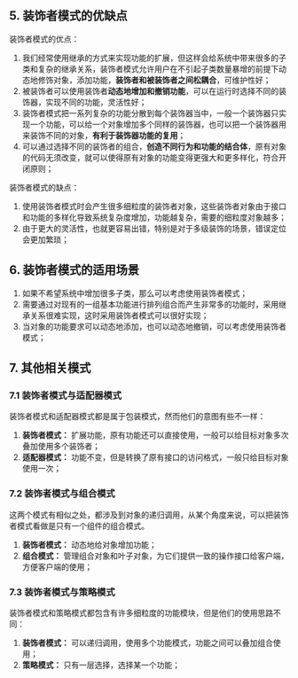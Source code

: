 ## 5. 装饰者模式的优缺点

装饰者模式的优点：

1. 我们经常使用继承的方式来实现功能的扩展，但这样会给系统中带来很多的子类和复杂的继承关系，装饰者模式允许用户在不引起子类数量暴增的前提下动态地修饰对象，添加功能，**装饰者和被装饰者之间松耦合**，可维护性好；
2. 被装饰者可以使用装饰者**动态地增加和撤销功能**，可以在运行时选择不同的装饰器，实现不同的功能，灵活性好；
3. 装饰者模式把一系列复杂的功能分散到每个装饰器当中，一般一个装饰器只实现一个功能，可以给一个对象增加多个同样的装饰器，也可以把一个装饰器用来装饰不同的对象，**有利于装饰器功能的复用**；
4. 可以通过选择不同的装饰者的组合，**创造不同行为和功能的结合体**，原有对象的代码无须改变，就可以使得原有对象的功能变得更强大和更多样化，符合开闭原则；

装饰者模式的缺点：

1. 使用装饰者模式时会产生很多细粒度的装饰者对象，这些装饰者对象由于接口和功能的多样化导致系统复杂度增加，功能越复杂，需要的细粒度对象越多；
2. 由于更大的灵活性，也就更容易出错，特别是对于多级装饰的场景，错误定位会更加繁琐；



## 6. 装饰者模式的适用场景

1. 如果不希望系统中增加很多子类，那么可以考虑使用装饰者模式；
2. 需要通过对现有的一组基本功能进行排列组合而产生非常多的功能时，采用继承关系很难实现，这时采用装饰者模式可以很好实现；
3. 当对象的功能要求可以动态地添加，也可以动态地撤销，可以考虑使用装饰者模式；



## 7. 其他相关模式



### 7.1 装饰者模式与适配器模式

装饰者模式和适配器模式都是属于包装模式，然而他们的意图有些不一样：

1. **装饰者模式：** 扩展功能，原有功能还可以直接使用，一般可以给目标对象多次叠加使用多个装饰者；
2. **适配器模式：** 功能不变，但是转换了原有接口的访问格式，一般只给目标对象使用一次；



### 7.2 装饰者模式与组合模式

这两个模式有相似之处，都涉及到对象的递归调用，从某个角度来说，可以把装饰者模式看做是只有一个组件的组合模式。

1. **装饰者模式：** 动态地给对象增加功能；
2. **组合模式：** 管理组合对象和叶子对象，为它们提供一致的操作接口给客户端，方便客户端的使用；



### 7.3 装饰者模式与策略模式

装饰者模式和策略模式都包含有许多细粒度的功能模块，但是他们的使用思路不同：

1. **装饰者模式：** 可以递归调用，使用多个功能模式，功能之间可以叠加组合使用；
2. **策略模式：** 只有一层选择，选择某一个功能；